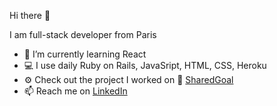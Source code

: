 Hi there 👋

I am full-stack developer from Paris

- 🌱 I’m currently learning React
- 💻 I use daily Ruby on Rails, JavaSript, HTML, CSS, Heroku
- ⚙️ Check out the project I worked on 🚀 <a href="http://www.sharedgoal.org">SharedGoal</a>
- 📫 Reach me on <a href="https://www.linkedin.com/in/anastasiya-kim">LinkedIn</a>
